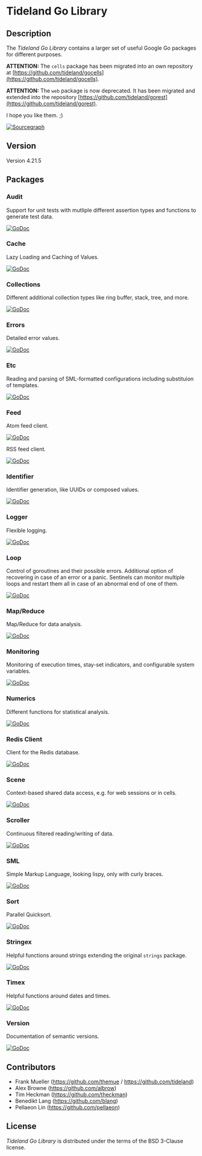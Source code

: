 # Tideland Go Library

## Description

The *Tideland Go Library* contains a larger set of useful Google Go packages
for different purposes.

**ATTENTION:** The `cells` package has been migrated into an own repository
at [https://github.com/tideland/gocells](https://github.com/tideland/gocells).

**ATTENTION:** The `web` package is now deprecated. It has been migrated
and extended into the repository 
[https://github.com/tideland/gorest](https://github.com/tideland/gorest).

I hope you like them. ;)

[![Sourcegraph](https://sourcegraph.com/github.com/tideland/golib/-/badge.svg)](https://sourcegraph.com/github.com/tideland/golib?badge)

## Version

Version 4.21.5

## Packages

### Audit

Support for unit tests with mutliple different assertion types and functions
to generate test data.

[![GoDoc](https://godoc.org/github.com/tideland/golib/audit?status.svg)](https://godoc.org/github.com/tideland/golib/audit)

### Cache

Lazy Loading and Caching of Values.

[![GoDoc](https://godoc.org/github.com/tideland/golib/cache?status.svg)](https://godoc.org/github.com/tideland/golib/cache)

### Collections

Different additional collection types like ring buffer, stack, tree, and more.

[![GoDoc](https://godoc.org/github.com/tideland/golib/collections?status.svg)](https://godoc.org/github.com/tideland/golib/collections)

### Errors

Detailed error values.

[![GoDoc](https://godoc.org/github.com/tideland/golib/errors?status.svg)](https://godoc.org/github.com/tideland/golib/errors)

### Etc

Reading and parsing of SML-formatted configurations including substituion
of templates.

[![GoDoc](https://godoc.org/github.com/tideland/golib/etc?status.svg)](https://godoc.org/github.com/tideland/golib/etc)

### Feed

Atom feed client.

[![GoDoc](https://godoc.org/github.com/tideland/golib/feed/atom?status.svg)](https://godoc.org/github.com/tideland/golib/feed/atom)

RSS feed client.

[![GoDoc](https://godoc.org/github.com/tideland/golib/feed/rss?status.svg)](https://godoc.org/github.com/tideland/golib/feed/rss)

### Identifier

Identifier generation, like UUIDs or composed values.

[![GoDoc](https://godoc.org/github.com/tideland/golib/identifier?status.svg)](https://godoc.org/github.com/tideland/golib/identifier)

### Logger

Flexible logging.

[![GoDoc](https://godoc.org/github.com/tideland/golib/logger?status.svg)](https://godoc.org/github.com/tideland/golib/logger)

### Loop

Control of goroutines and their possible errors. Additional option of recovering
in case of an error or a panic. Sentinels can monitor multiple loops and restart
them all in case of an abnormal end of one of them.

[![GoDoc](https://godoc.org/github.com/tideland/golib/loop?status.svg)](https://godoc.org/github.com/tideland/golib/loop)

### Map/Reduce

Map/Reduce for data analysis.

[![GoDoc](https://godoc.org/github.com/tideland/golib/mapreduce?status.svg)](https://godoc.org/github.com/tideland/golib/mapreduce)

### Monitoring

Monitoring of execution times, stay-set indicators, and configurable system variables.

[![GoDoc](https://godoc.org/github.com/tideland/golib/monitoring?status.svg)](https://godoc.org/github.com/tideland/golib/monitoring)

### Numerics

Different functions for statistical analysis.

[![GoDoc](https://godoc.org/github.com/tideland/golib/numerics?status.svg)](https://godoc.org/github.com/tideland/golib/numerics)

### Redis Client

Client for the Redis database.

[![GoDoc](https://godoc.org/github.com/tideland/golib/redis?status.svg)](https://godoc.org/github.com/tideland/golib/redis)

### Scene

Context-based shared data access, e.g. for web sessions or in cells.

[![GoDoc](https://godoc.org/github.com/tideland/golib/scene?status.svg)](https://godoc.org/github.com/tideland/golib/scene)

### Scroller

Continuous filtered reading/writing of data.

[![GoDoc](https://godoc.org/github.com/tideland/golib/scroller?status.svg)](https://godoc.org/github.com/tideland/golib/scroller)

### SML

Simple Markup Language, looking lispy, only with curly braces.

[![GoDoc](https://godoc.org/github.com/tideland/golib/sml?status.svg)](https://godoc.org/github.com/tideland/golib/sml)

### Sort

Parallel Quicksort.

[![GoDoc](https://godoc.org/github.com/tideland/golib/sort?status.svg)](https://godoc.org/github.com/tideland/golib/sort)

### Stringex

Helpful functions around strings extending the original `strings` package.

[![GoDoc](https://godoc.org/github.com/tideland/golib/stringex?status.svg)](https://godoc.org/github.com/tideland/golib/stringex)

### Timex

Helpful functions around dates and times.

[![GoDoc](https://godoc.org/github.com/tideland/golib/timex?status.svg)](https://godoc.org/github.com/tideland/golib/timex)

### Version

Documentation of semantic versions.

[![GoDoc](https://godoc.org/github.com/tideland/golib/version?status.svg)](https://godoc.org/github.com/tideland/golib/version)

## Contributors

- Frank Mueller (https://github.com/themue / https://github.com/tideland)
- Alex Browne (https://github.com/albrow)
- Tim Heckman (https://github.com/theckman)
- Benedikt Lang (https://github.com/blang)
- Pellaeon Lin (https://github.com/pellaeon)

## License

*Tideland Go Library* is distributed under the terms of the BSD 3-Clause license.
